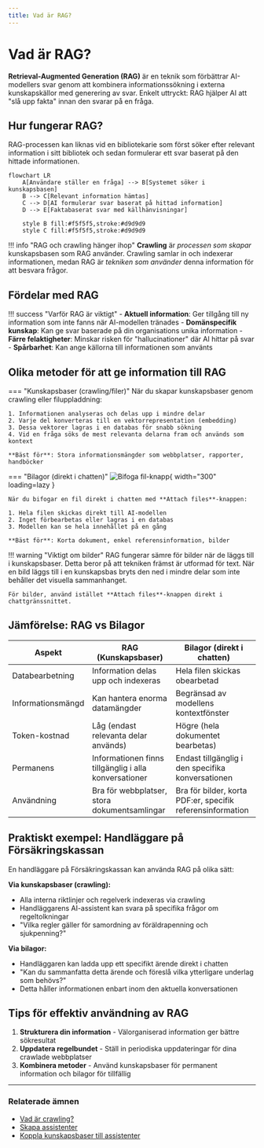 ```yaml
---
title: Vad är RAG?
---
```


# Vad är RAG?

**Retrieval-Augmented Generation (RAG)** är en teknik som förbättrar AI-modellers svar genom att kombinera informationssökning i externa kunskapskällor med generering av svar. Enkelt uttryckt: RAG hjälper AI att "slå upp fakta" innan den svarar på en fråga.

## Hur fungerar RAG?

RAG-processen kan liknas vid en bibliotekarie som först söker efter relevant information i sitt bibliotek och sedan formulerar ett svar baserat på den hittade informationen.

```mermaid
flowchart LR
    A[Användare ställer en fråga] --> B[Systemet söker i kunskapsbasen]
    B --> C[Relevant information hämtas]
    C --> D[AI formulerar svar baserat på hittad information]
    D --> E[Faktabaserat svar med källhänvisningar]
    
    style B fill:#f5f5f5,stroke:#d9d9d9
    style C fill:#f5f5f5,stroke:#d9d9d9
```

!!! info "RAG och crawling hänger ihop"
    **Crawling** är _processen som skapar_ kunskapsbasen som RAG använder. Crawling samlar in och indexerar informationen, medan RAG är _tekniken som använder_ denna information för att besvara frågor.

## Fördelar med RAG

!!! success "Varför RAG är viktigt"
    - **Aktuell information**: Ger tillgång till ny information som inte fanns när AI-modellen tränades
    - **Domänspecifik kunskap**: Kan ge svar baserade på din organisations unika information
    - **Färre felaktigheter**: Minskar risken för "hallucinationer" där AI hittar på svar
    - **Spårbarhet**: Kan ange källorna till informationen som använts

## Olika metoder för att ge information till RAG

=== "Kunskapsbaser (crawling/filer)"
    När du skapar kunskapsbaser genom crawling eller filuppladdning:
    
    1. Informationen analyseras och delas upp i mindre delar
    2. Varje del konverteras till en vektorrepresentation (embedding)
    3. Dessa vektorer lagras i en databas för snabb sökning
    4. Vid en fråga söks de mest relevanta delarna fram och används som kontext
    
    **Bäst för**: Stora informationsmängder som webbplatser, rapporter, handböcker

=== "Bilagor (direkt i chatten)"
    ![Bifoga fil-knapp](../assets/images/attach-button.png){ width="300" loading=lazy }
    
    När du bifogar en fil direkt i chatten med **Attach files**-knappen:
    
    1. Hela filen skickas direkt till AI-modellen 
    2. Inget förbearbetas eller lagras i en databas
    3. Modellen kan se hela innehållet på en gång
    
    **Bäst för**: Korta dokument, enkel referensinformation, bilder

!!! warning "Viktigt om bilder"
    RAG fungerar sämre för bilder när de läggs till i kunskapsbaser. Detta beror på att tekniken främst är utformad för text. När en bild läggs till i en kunskapsbas bryts den ned i mindre delar som inte behåller det visuella sammanhanget.
    
    För bilder, använd istället **Attach files**-knappen direkt i chattgränssnittet.

## Jämförelse: RAG vs Bilagor

| Aspekt | RAG (Kunskapsbaser) | Bilagor (direkt i chatten) |
|--------|---------------------|----------------------------|
| Databearbetning | Information delas upp och indexeras | Hela filen skickas obearbetad |
| Informationsmängd | Kan hantera enorma datamängder | Begränsad av modellens kontextfönster |
| Token-kostnad | Låg (endast relevanta delar används) | Högre (hela dokumentet bearbetas) |
| Permanens | Informationen finns tillgänglig i alla konversationer | Endast tillgänglig i den specifika konversationen |
| Användning | Bra för webbplatser, stora dokumentsamlingar | Bra för bilder, korta PDF:er, specifik referensinformation |

## Praktiskt exempel: Handläggare på Försäkringskassan

En handläggare på Försäkringskassan kan använda RAG på olika sätt:

**Via kunskapsbaser (crawling):**
- Alla interna riktlinjer och regelverk indexeras via crawling
- Handläggarens AI-assistent kan svara på specifika frågor om regeltolkningar 
- "Vilka regler gäller för samordning av föräldrapenning och sjukpenning?"

**Via bilagor:**
- Handläggaren kan ladda upp ett specifikt ärende direkt i chatten 
- "Kan du sammanfatta detta ärende och föreslå vilka ytterligare underlag som behövs?"
- Detta håller informationen enbart inom den aktuella konversationen

## Tips för effektiv användning av RAG

1. **Strukturera din information** - Välorganiserad information ger bättre sökresultat
2. **Uppdatera regelbundet** - Ställ in periodiska uppdateringar för dina crawlade webbplatser
3. **Kombinera metoder** - Använd kunskapsbaser för permanent information och bilagor för tillfällig

---

### Relaterade ämnen
- [Vad är crawling?](vad-ar-crawling.md)
- [Skapa assistenter](../assistenter/skapa-assistenter.md)
- [Koppla kunskapsbaser till assistenter](../assistenter/koppla-kunskapsbaser.md)